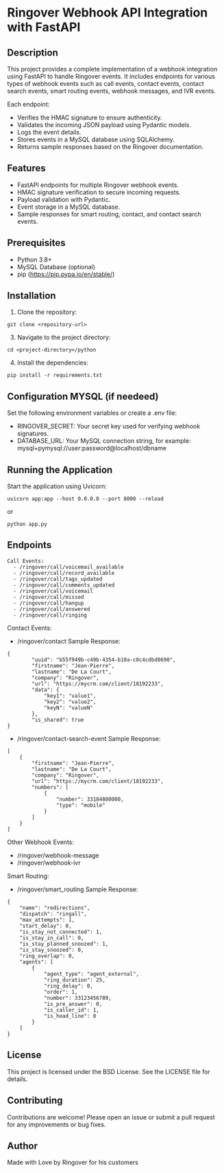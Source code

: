 Ringover Webhook API Integration with FastAPI
==============================================

Description
-----------
This project provides a complete implementation of a webhook integration using FastAPI to handle Ringover events.
It includes endpoints for various types of webhook events such as call events, contact events, contact search events,
smart routing events, webhook messages, and IVR events.

Each endpoint:
  - Verifies the HMAC signature to ensure authenticity.
  - Validates the incoming JSON payload using Pydantic models.
  - Logs the event details.
  - Stores events in a MySQL database using SQLAlchemy.
  - Returns sample responses based on the Ringover documentation.

Features
--------
- FastAPI endpoints for multiple Ringover webhook events.
- HMAC signature verification to secure incoming requests.
- Payload validation with Pydantic.
- Event storage in a MySQL database.
- Sample responses for smart routing, contact, and contact search events.

Prerequisites
-------------
- Python 3.8+
- MySQL Database (optional)
- pip (https://pip.pypa.io/en/stable/)

Installation
------------
1. Clone the repository:
```
git clone <repository-url>
```

3. Navigate to the project directory:
```
cd <project-directory>/python
```

4. Install the dependencies:
```
pip install -r requirements.txt
```

Configuration MYSQL (if needeed)
-------------------
Set the following environment variables or create a .env file:

  - RINGOVER_SECRET: Your secret key used for verifying webhook signatures.
  - DATABASE_URL: Your MySQL connection string, for example:
      mysql+pymysql://user:password@localhost/dbname

Running the Application
-----------------------
Start the application using Uvicorn:

```   
uvicorn app:app --host 0.0.0.0 --port 8000 --reload
```
or 
```   
python app.py
```

Endpoints
---------
```
Call Events:
  - /ringover/call/voicemail_available
  - /ringover/call/record_available
  - /ringover/call/tags_updated
  - /ringover/call/comments_updated
  - /ringover/call/voicemail
  - /ringover/call/missed
  - /ringover/call/hangup
  - /ringover/call/answered
  - /ringover/call/ringing
```

Contact Events:
  - /ringover/contact
    Sample Response:
```
{
		"uuid": "b55f949b-c49b-4354-b10a-c8c4cdbd8690",
		"firstname": "Jean-Pierre",
		"lastname": "De La Court",
		"company": "Ringover",
		"url": "https://mycrm.com/client/18192233",
		"data": {
			"key1": "value1",
			"key2": "value2",
			"keyN": "valueN"
		},
		"is_shared": true
}
```
  - /ringover/contact-search-event
    Sample Response:
```
[
	{
		"firstname": "Jean-Pierre",
		"lastname": "De La Court",
		"company": "Ringover",
		"url": "https://mycrm.com/client/18192233",
		"numbers": [
			{
				"number": 33184800000,
				"type": "mobile"
			}
		]	
	}
]
```   
Other Webhook Events:
  - /ringover/webhook-message
  - /ringover/webhook-ivr

Smart Routing:
  - /ringover/smart_routing
    Sample Response:
```
{
	"name": "redirections",
	"dispatch": "ringall",
	"max_attempts": 1,
	"start_delay": 0,
	"is_stay_not_connected": 1,
	"is_stay_in_call": 0,
	"is_stay_planned_snoozed": 1,
	"is_stay_snoozed": 0,
	"ring_overlap": 0,
	"agents": [
		{
			"agent_type": "agent_external",
			"ring_duration": 25,
			"ring_delay": 0,
			"order": 1,
			"number": 33123456789,
			"is_pre_answer": 0,
			"is_caller_id": 1,
			"is_head_line": 0
		}
	]
}      
```
License
-------
This project is licensed under the BSD License. See the LICENSE file for details.

Contributing
------------
Contributions are welcome! Please open an issue or submit a pull request for any improvements or bug fixes.

Author
------
Made with Love by Ringover for his customers
